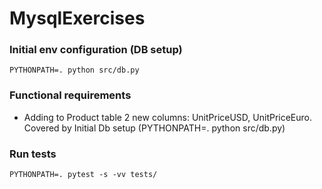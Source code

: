 # MysqlExercises
### Initial env configuration (DB setup)
`PYTHONPATH=. python src/db.py`
### Functional requirements
* Adding to Product table 2 new columns: UnitPriceUSD, UnitPriceEuro. Covered by Initial Db setup (PYTHONPATH=. python src/db.py)


### Run tests
`PYTHONPATH=. pytest -s -vv tests/`